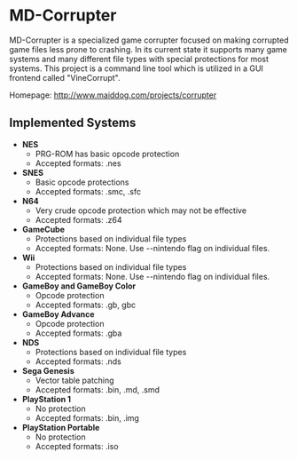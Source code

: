 MD-Corrupter
=======

MD-Corrupter is a specialized game corrupter focused on making corrupted game files less prone to crashing. In its current state it supports many game systems and many different file types with special protections for most systems. This project is a command line tool which is utilized in a GUI frontend called "VineCorrupt".

Homepage: http://www.maiddog.com/projects/corrupter

## Implemented Systems

* **NES**
  * PRG-ROM has basic opcode protection
  * Accepted formats: .nes
* **SNES**
  * Basic opcode protections
  * Accepted formats: .smc, .sfc
* **N64**
  * Very crude opcode protection which may not be effective
  * Accepted formats: .z64
* **GameCube**
  * Protections based on individual file types
  * Accepted formats: None. Use --nintendo flag on individual files.
* **Wii**
  * Protections based on individual file types
  * Accepted formats: None. Use --nintendo flag on individual files.
* **GameBoy and GameBoy Color**
  * Opcode protection
  * Accepted formats: .gb, gbc
* **GameBoy Advance**
  * Opcode protection
  * Accepted formats: .gba
* **NDS**
  * Protections based on individual file types
  * Accepted formats: .nds
* **Sega Genesis**
  * Vector table patching
  * Accepted formats: .bin, .md, .smd
* **PlayStation 1**
  * No protection
  * Accepted formats: .bin, .img
* **PlayStation Portable**
  * No protection
  * Accepted formats: .iso
